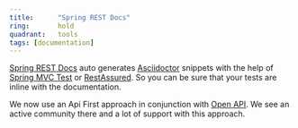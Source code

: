 ```yaml
---
title:      "Spring REST Docs"
ring:       hold
quadrant:   tools
tags: [documentation]
---
```


[Spring REST Docs](https://spring.io/projects/spring-restdocs/) auto generates [Asciidoctor](http://asciidoctor.org/) snippets with the help of [Spring MVC Test](http://docs.spring.io/spring/docs/current/spring-framework-reference/htmlsingle#spring-mvc-test-framework) or [RestAssured](https://www.aoe.com/techradar/tools/rest-assured.html).
So you can be sure that your tests are inline with the documentation.

We now use an Api First approach in conjunction with [Open API](https://www.aoe.com/techradar/tools/open-api.html). We see an active community there and a lot of support with this approach.
